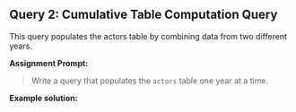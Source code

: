 ## Query 2: Cumulative Table Computation Query
This query populates the actors table by combining data from two different years.

**Assignment Prompt:** 
> Write a query that populates the `actors` table one year at a time.

**Example solution:**

```sql

```